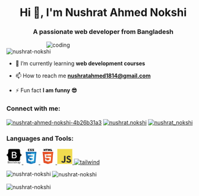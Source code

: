 <h1 align="center">Hi 👋, I'm Nushrat Ahmed Nokshi</h1>
<h3 align="center">A passionate web developer from Bangladesh</h3>
<img align="right" alt="coding" width="400" src="https://media.tenor.com/S59bPkT0pqcAAAAC/programming.gif"/ >
<p align="left"> <img src="https://komarev.com/ghpvc/?username=nushrat-nokshi&label=Profile%20views&color=0e75b6&style=flat" alt="nushrat-nokshi" /> </p>

- 🌱 I’m currently learning **web development courses**

- 📫 How to reach me **nushratahmed1814@gmail.com**

- ⚡ Fun fact **I am funny 😎**

<h3 align="left">Connect with me:</h3>
<p align="left">
<a href="https://linkedin.com/in/nushrat-ahmed-nokshi-4b26b31a3" target="blank"><img align="center" src="https://raw.githubusercontent.com/rahuldkjain/github-profile-readme-generator/master/src/images/icons/Social/linked-in-alt.svg" alt="nushrat-ahmed-nokshi-4b26b31a3" height="30" width="40" /></a>
<a href="https://fb.com/nushrat.nokshi" target="blank"><img align="center" src="https://raw.githubusercontent.com/rahuldkjain/github-profile-readme-generator/master/src/images/icons/Social/facebook.svg" alt="nushrat.nokshi" height="30" width="40" /></a>
<a href="https://instagram.com/nushrat_nokshi" target="blank"><img align="center" src="https://raw.githubusercontent.com/rahuldkjain/github-profile-readme-generator/master/src/images/icons/Social/instagram.svg" alt="nushrat_nokshi" height="30" width="40" /></a>
</p>

<h3 align="left">Languages and Tools:</h3>
<p align="left"> <a href="https://getbootstrap.com" target="_blank" rel="noreferrer"> <img src="https://raw.githubusercontent.com/devicons/devicon/master/icons/bootstrap/bootstrap-plain-wordmark.svg" alt="bootstrap" width="40" height="40"/> </a> <a href="https://www.w3schools.com/css/" target="_blank" rel="noreferrer"> <img src="https://raw.githubusercontent.com/devicons/devicon/master/icons/css3/css3-original-wordmark.svg" alt="css3" width="40" height="40"/> </a> <a href="https://www.w3.org/html/" target="_blank" rel="noreferrer"> <img src="https://raw.githubusercontent.com/devicons/devicon/master/icons/html5/html5-original-wordmark.svg" alt="html5" width="40" height="40"/> </a> <a href="https://developer.mozilla.org/en-US/docs/Web/JavaScript" target="_blank" rel="noreferrer"> <img src="https://raw.githubusercontent.com/devicons/devicon/master/icons/javascript/javascript-original.svg" alt="javascript" width="40" height="40"/> </a> <a href="https://tailwindcss.com/" target="_blank" rel="noreferrer"> <img src="https://www.vectorlogo.zone/logos/tailwindcss/tailwindcss-icon.svg" alt="tailwind" width="40" height="40"/> </a> </p>

<p><img align="left" src="https://github-readme-stats.vercel.app/api/top-langs?username=nushrat-nokshi&show_icons=true&locale=en&layout=compact" alt="nushrat-nokshi" /></p>

<p>&nbsp;<img align="center" src="https://github-readme-stats.vercel.app/api?username=nushrat-nokshi&show_icons=true&locale=en" alt="nushrat-nokshi" /></p>

<p><img align="center" src="https://github-readme-streak-stats.herokuapp.com/?user=nushrat-nokshi&" alt="nushrat-nokshi" /></p>
